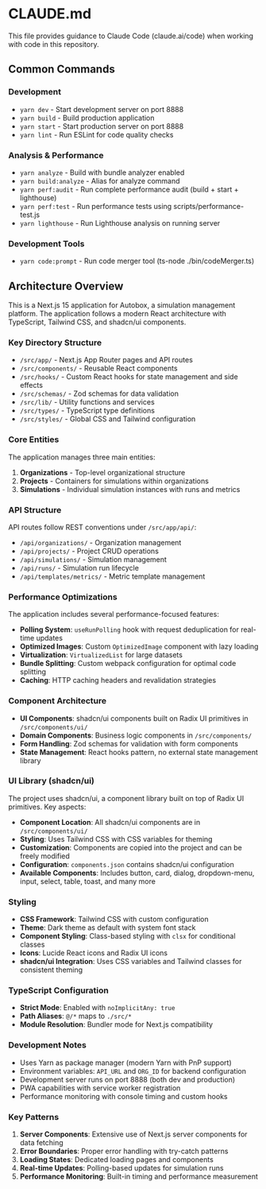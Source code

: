 # CLAUDE.md

This file provides guidance to Claude Code (claude.ai/code) when working with code in this repository.

## Common Commands

### Development
- `yarn dev` - Start development server on port 8888
- `yarn build` - Build production application
- `yarn start` - Start production server on port 8888
- `yarn lint` - Run ESLint for code quality checks

### Analysis & Performance
- `yarn analyze` - Build with bundle analyzer enabled
- `yarn build:analyze` - Alias for analyze command
- `yarn perf:audit` - Run complete performance audit (build + start + lighthouse)
- `yarn perf:test` - Run performance tests using scripts/performance-test.js
- `yarn lighthouse` - Run Lighthouse analysis on running server

### Development Tools
- `yarn code:prompt` - Run code merger tool (ts-node ./bin/codeMerger.ts)

## Architecture Overview

This is a Next.js 15 application for Autobox, a simulation management platform. The application follows a modern React architecture with TypeScript, Tailwind CSS, and shadcn/ui components.

### Key Directory Structure

- `/src/app/` - Next.js App Router pages and API routes
- `/src/components/` - Reusable React components
- `/src/hooks/` - Custom React hooks for state management and side effects
- `/src/schemas/` - Zod schemas for data validation
- `/src/lib/` - Utility functions and services
- `/src/types/` - TypeScript type definitions
- `/src/styles/` - Global CSS and Tailwind configuration

### Core Entities

The application manages three main entities:
1. **Organizations** - Top-level organizational structure
2. **Projects** - Containers for simulations within organizations
3. **Simulations** - Individual simulation instances with runs and metrics

### API Structure

API routes follow REST conventions under `/src/app/api/`:
- `/api/organizations/` - Organization management
- `/api/projects/` - Project CRUD operations
- `/api/simulations/` - Simulation management
- `/api/runs/` - Simulation run lifecycle
- `/api/templates/metrics/` - Metric template management

### Performance Optimizations

The application includes several performance-focused features:
- **Polling System**: `useRunPolling` hook with request deduplication for real-time updates
- **Optimized Images**: Custom `OptimizedImage` component with lazy loading
- **Virtualization**: `VirtualizedList` for large datasets
- **Bundle Splitting**: Custom webpack configuration for optimal code splitting
- **Caching**: HTTP caching headers and revalidation strategies

### Component Architecture

- **UI Components**: shadcn/ui components built on Radix UI primitives in `/src/components/ui/`
- **Domain Components**: Business logic components in `/src/components/`
- **Form Handling**: Zod schemas for validation with form components
- **State Management**: React hooks pattern, no external state management library

### UI Library (shadcn/ui)

The project uses shadcn/ui, a component library built on top of Radix UI primitives. Key aspects:
- **Component Location**: All shadcn/ui components are in `/src/components/ui/`
- **Styling**: Uses Tailwind CSS with CSS variables for theming
- **Customization**: Components are copied into the project and can be freely modified
- **Configuration**: `components.json` contains shadcn/ui configuration
- **Available Components**: Includes button, card, dialog, dropdown-menu, input, select, table, toast, and many more

### Styling

- **CSS Framework**: Tailwind CSS with custom configuration
- **Theme**: Dark theme as default with system font stack
- **Component Styling**: Class-based styling with `clsx` for conditional classes
- **Icons**: Lucide React icons and Radix UI icons
- **shadcn/ui Integration**: Uses CSS variables and Tailwind classes for consistent theming

### TypeScript Configuration

- **Strict Mode**: Enabled with `noImplicitAny: true`
- **Path Aliases**: `@/*` maps to `./src/*`
- **Module Resolution**: Bundler mode for Next.js compatibility

### Development Notes

- Uses Yarn as package manager (modern Yarn with PnP support)
- Environment variables: `API_URL` and `ORG_ID` for backend configuration
- Development server runs on port 8888 (both dev and production)
- PWA capabilities with service worker registration
- Performance monitoring with console timing and custom hooks

### Key Patterns

1. **Server Components**: Extensive use of Next.js server components for data fetching
2. **Error Boundaries**: Proper error handling with try-catch patterns
3. **Loading States**: Dedicated loading pages and components
4. **Real-time Updates**: Polling-based updates for simulation runs
5. **Performance Monitoring**: Built-in timing and performance measurement